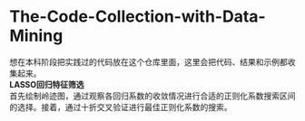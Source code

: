 # The-Code-Collection-with-Data-Mining
想在本科阶段把实践过的代码放在这个仓库里面，这里会把代码、结果和示例都收集起来。<br>
**LASSO回归特征筛选**<br>
首先绘制岭迹图，通过观察各回归系数的收敛情况进行合适的正则化系数搜索区间的选择。接着，通过十折交叉验证进行最佳正则化系数的搜索。
